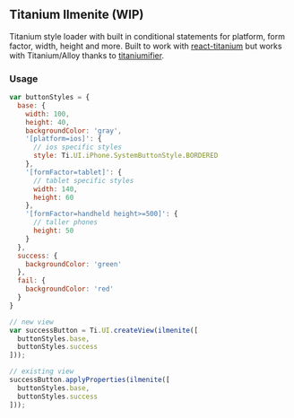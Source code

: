 ## Titanium Ilmenite (WIP)
Titanium style loader with built in conditional statements for platform, form factor, width, height and more. Built to work with [react-titanium][rt] but works with Titanium/Alloy thanks to [titaniumifier][t].

[rt]: https://github.com/yuchi/react-titanium
[t]: https://github.com/smclab/titaniumifier

### Usage
```js
var buttonStyles = {
  base: {
    width: 100,
    height: 40,
    backgroundColor: 'gray',
    '[platform=ios]': {
      // ios specific styles
      style: Ti.UI.iPhone.SystemButtonStyle.BORDERED
    },
    '[formFactor=tablet]': {
      // tablet specific styles
      width: 140,
      height: 60
    },
    '[formFactor=handheld height>=500]': {
      // taller phones
      height: 50
    }
  },
  success: {
    backgroundColor: 'green'
  },
  fail: {
    backgroundColor: 'red'
  }
}

// new view
var successButton = Ti.UI.createView(ilmenite([
  buttonStyles.base,
  buttonStyles.success
]));

// existing view
successButton.applyProperties(ilmenite([
  buttonStyles.base,
  buttonStyles.success
]));
```
